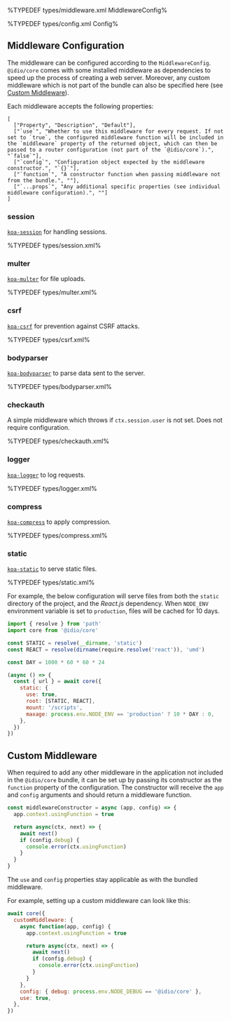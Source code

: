 
%TYPEDEF types/middleware.xml MiddlewareConfig%

%TYPEDEF types/config.xml Config%

## Middleware Configuration

The middleware can be configured according to the `MiddlewareConfig`. `@idio/core` comes with some installed middleware as dependencies to speed up the process of creating a web server. Moreover, any custom middleware which is not part of the bundle can also be specified here (see [Custom Middleware](#custom-middleware)).

Each middleware accepts the following properties:

```table
[
  ["Property", "Description", "Default"],
  ["`use`", "Whether to use this middleware for every request. If not set to `true`, the configured middleware function will be included in the `middleware` property of the returned object, which can then be passed to a router configuration (not part of the `@idio/core`).", "`false`"],
  ["`config`", "Configuration object expected by the middleware constructor.", "`{}`"],
  ["`function`", "A constructor function when passing middleware not from the bundle.", ""],
  ["`...props`", "Any additional specific properties (see individual middleware configuration).", ""]
]
```

### session

[`koa-session`](https://github.com/koajs/session) for handling sessions.

%TYPEDEF types/session.xml%

<!-- ```table
[
  ["Property", "Description", "Default", "Required"],
  ["`use`", "A set of keys to be installed in `app.keys.`", "-", "_true_"],
  ["`keys`", "A set of keys to be installed in `app.keys.`", "-", "_true_"],
  ["`config`", "`koa-session` configuration.", "`{}`", ""]
]
``` -->

<!-- %TYPEDEF types/middleware.xml SessionConfig% -->

### multer

[`koa-multer`](https://github.com/koa-modules/multer) for file uploads.

%TYPEDEF types/multer.xml%

<!-- ```table
[
  ["Property", "Description", "Default", "Required"],
  ["`config.dest`", "An upload directory which will be created on start.", "-", "_true_"],
  ["`config`", "`koa-multer` configuration.", "`{}`", ""]
]
``` -->


### csrf

[`koa-csrf`](https://github.com/koajs/csrf) for prevention against CSRF attacks.

%TYPEDEF types/csrf.xml%

<!-- ```table
[
  ["Property", "Description", "Default", "Required"],
  ["`config`", "`koa-csrf` configuration.", "`{}`", ""]
]
``` -->

### bodyparser

[`koa-bodyparser`](https://github.com/koajs/body-parser) to parse data sent to the server.

<!-- ```table
[
  ["Property", "Description", "Default", "Required"],
  ["`config`", "`koa-bodyparser` configuration.", "`{}`", ""]
]
``` -->

%TYPEDEF types/bodyparser.xml%

### checkauth

A simple middleware which throws if `ctx.session.user` is not set. Does not require configuration.

%TYPEDEF types/checkauth.xml%

### logger

[`koa-logger`](https://github.com/koajs/logger) to log requests.

<!-- ```table
[
  ["Property", "Description", "Default", "Required"],
  ["`config`", "`koa-logger` configuration.", "`{}`", ""]
]
``` -->

%TYPEDEF types/logger.xml%

### compress

[`koa-compress`](https://github.com/koajs/compress) to apply compression.

<!-- ```table
[
  ["Property", "Description", "Default", "Required"],
  ["`threshold`", "Minimum response size in bytes to compress.", "`1024`", ""],
  ["`config`", "`koa-compress` configuration.", "`{}`", ""]
]
``` -->

%TYPEDEF types/compress.xml%

### static

[`koa-static`](https://github.com/koajs/static) to serve static files.

<!-- ```table
[
  ["Property", "Description", "Default", "Required"],
  ["`root`", "Root directory as a string or directories as an array of strings. For example, `'static'` or `['static', 'files']`.", "", "_true_"],
  ["`mount`", "Path from which files will be served.", "`/`", ""],
  ["`maxage`", "Controls caching time.", "`0`", ""],
  ["`config`", "`koa-static` configuration.", "`{}`", ""]
]
``` -->

%TYPEDEF types/static.xml%

For example, the below configuration will serve files from both the `static` directory of the project, and the _React.js_ dependency. When `NODE_ENV` environment variable is set to `production`, files will be cached for 10 days.

```js
import { resolve } from 'path'
import core from '@idio/core'

const STATIC = resolve(__dirname, 'static')
const REACT = resolve(dirname(require.resolve('react')), 'umd')

const DAY = 1000 * 60 * 60 * 24

(async () => {
  const { url } = await core({
    static: {
      use: true,
      root: [STATIC, REACT],
      mount: '/scripts',
      maxage: process.env.NODE_ENV == 'production' ? 10 * DAY : 0,
    },
  })
})
```

## Custom Middleware

When required to add any other middleware in the application not included in the `@idio/core` bundle, it can be set up by passing its constructor as the `function` property of the configuration. The constructor will receive the `app` and `config` arguments and should return a middleware function.

```js
const middlewareConstructor = async (app, config) => {
  app.context.usingFunction = true

  return async(ctx, next) => {
    await next()
    if (config.debug) {
      console.error(ctx.usingFunction)
    }
  }
}
```

The `use` and `config` properties stay applicable as with the bundled middleware.

For example, setting up a custom middleware can look like this:

```js
await core({
  customMiddleware: {
    async function(app, config) {
      app.context.usingFunction = true

      return async(ctx, next) => {
        await next()
        if (config.debug) {
          console.error(ctx.usingFunction)
        }
      }
    },
    config: { debug: process.env.NODE_DEBUG == '@idio/core' },
    use: true,
  },
})
```
